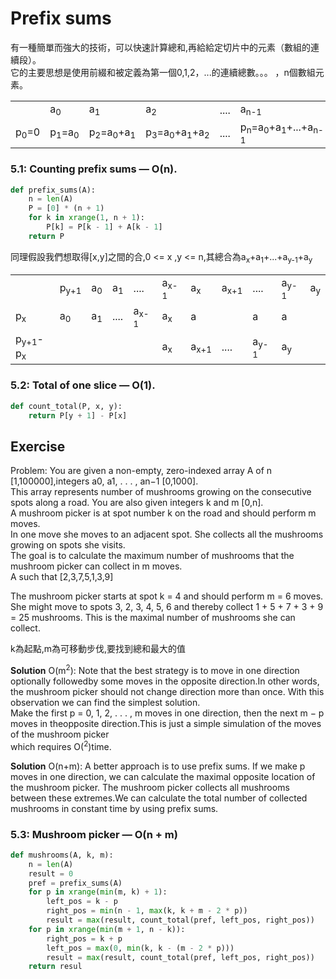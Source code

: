 # Prefix sums

有一種簡單而強大的技術，可以快速計算總和,再給給定切片中的元素（數組的連續段）。</br> 
它的主要思想是使用前綴和被定義為第一個0,1,2，...的連續總數。。。 ，n個數組元素。</br>

<table>
    <th>
        <td>a<sub>0</sub></td>
        <td>a<sub>1</sub></td>
        <td>a<sub>2</sub></td>       
        <td>....</td>
        <td>a<sub>n-1</sub></td>
    </th>
    <tr>
        <td>p<sub>0</sub>=0</td>
        <td>p<sub>1</sub>=a<sub>0</sub></td>
        <td>p<sub>2</sub>=a<sub>0</sub>+a<sub>1</sub></td>
        <td>p<sub>3</sub>=a<sub>0</sub>+a<sub>1</sub>+a<sub>2</sub></td>
        <td>....</td>
        <td>p<sub>n</sub>=a<sub>0</sub>+a<sub>1</sub>+...+a<sub>n-1</sub></td>
    </tr>

</table>

### 5.1: Counting prefix sums — O(n).

```python
def prefix_sums(A):
    n = len(A)
    P = [0] * (n + 1)
    for k in xrange(1, n + 1):
        P[k] = P[k - 1] + A[k - 1]
    return P

```

同理假設我們想取得[x,y]之間的合,0 <= x ,y <= n,其總合為a<sub>x</sub>+a<sub>1</sub>+...+a<sub>y-1</sub>+a<sub>y</sub> </br>

<table>
    <th>
        <td>p<sub>y+1</sub></td>
        <td>a<sub>0</sub></td>
        <td>a<sub>1</sub></td>       
        <td>....</td>
        <td>a<sub>x-1</sub></td>       
        <td>a<sub>x</sub></td>
        <td>a<sub>x+1</sub></td>
        <td>....</td>
        <td>a<sub>y-1</sub></td>       
        <td>a<sub>y</sub></td>    
    </th>
    <tr>
        <td>p<sub>x</sub></td>
        <td>a<sub>0</sub></td>
        <td>a<sub>1</sub></td>       
        <td>....</td>
        <td>a<sub>x-1</sub></td>       
        <td>a<sub>x</sub></td>
        <td>a<sub></sub></td>
        <td></td>
        <td>a<sub></sub></td>       
        <td>a<sub></sub></td>  
    </tr>
    <tr>
        <td>p<sub>y+1</sub>-p<sub>x</sub></td>
        <td></td>
        <td></td>       
        <td></td>
        <td></td>       
        <td>a<sub>x</sub></td>
        <td>a<sub>x+1</sub></td>
        <td>....</td>
        <td>a<sub>y-1</sub></td>       
        <td>a<sub>y</sub></td>  
    </tr>
</table>


### 5.2: Total of one slice — O(1).
```python
def count_total(P, x, y):
    return P[y + 1] - P[x]
```


## Exercise

Problem: You are given a non-empty, zero-indexed array A of n [1,100000],integers a0, a1, . . . , an−1 [0,1000]. </br>
This array represents number of mushrooms growing on the consecutive spots along a road. You are also given integers k and m [0,n].</br>
A mushroom picker is at spot number k on the road and should perform m moves. </br>
In one move she moves to an adjacent spot. She collects all the mushrooms growing on spots she visits. </br>
The goal is to calculate the maximum number of mushrooms that the mushroom picker can collect in m moves.</br>
A such that [2,3,7,5,1,3,9]

The mushroom picker starts at spot k = 4 and should perform m = 6 moves. She might move to spots 3, 2, 3, 4, 5, 6 and thereby collect 1 + 5 + 7 + 3 + 9 = 25 mushrooms. This is the maximal number of mushrooms she can collect.</br>

k為起點,m為可移動步伐,要找到總和最大的值</br>

**Solution** O(m<sup>2</sup>): Note that the best strategy is to move in one direction optionally followedby some moves in the opposite direction.In other words, the mushroom picker should not change direction more than once. With this observation we can find the simplest solution.</br>
Make the first p = 0, 1, 2, . . . , m moves in one direction, then the next m − p moves in theopposite direction.This is just a simple simulation of the moves of the mushroom picker </br>
which requires O(<sup>2</sup>)time.</br>



**Solution** O(n+m): A better approach is to use prefix sums. If we make p moves in one direction, we can calculate the maximal opposite location of the mushroom picker.
The mushroom picker collects all mushrooms between these extremes.We can calculate the total number of collected mushrooms in constant time by using prefix sums.</br>


### 5.3: Mushroom picker — O(n + m)

```python
def mushrooms(A, k, m):
    n = len(A)
    result = 0
    pref = prefix_sums(A)
    for p in xrange(min(m, k) + 1):
        left_pos = k - p
        right_pos = min(n - 1, max(k, k + m - 2 * p))
        result = max(result, count_total(pref, left_pos, right_pos))
    for p in xrange(min(m + 1, n - k)):
        right_pos = k + p
        left_pos = max(0, min(k, k - (m - 2 * p)))
        result = max(result, count_total(pref, left_pos, right_pos))
    return resul
```


